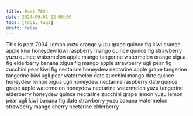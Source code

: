 ```yaml
---
title: Post 7034
date: 2024-09-01 12:00:00
tags: [tag1, tag2]
draft: false
---
```

This is post 7034.
lemon
yuzu
orange
yuzu
grape
quince
fig
kiwi
orange
apple
kiwi
honeydew
kiwi
raspberry
mango
quince
quince
fig
strawberry
yuzu
quince
watermelon
apple
mango
tangerine
watermelon
orange
xigua
fig
elderberry
banana
xigua
fig
mango
apple
strawberry
ugli
pear
fig
zucchini
pear
kiwi
fig
nectarine
honeydew
nectarine
apple
grape
tangerine
tangerine
kiwi
ugli
pear
watermelon
date
zucchini
mango
date
quince
honeydew
lemon
xigua
ugli
honeydew
nectarine
raspberry
date
quince
grape
apple
watermelon
honeydew
nectarine
watermelon
yuzu
tangerine
elderberry
honeydew
quince
nectarine
zucchini
grape
lemon
yuzu
lemon
pear
ugli
kiwi
banana
fig
date
strawberry
yuzu
banana
watermelon
strawberry
mango
cherry
nectarine
elderberry
